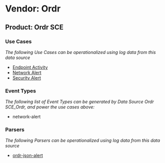 Vendor: Ordr
============
Product: Ordr SCE
-----------------

### Use Cases

_The following Use Cases can be operationalized using log data from this data source_

* [Endpoint Activity](../UseCases/usecase_endpoint_activity.md)
* [Network Alert](../UseCases/usecase_network_alert.md)
* [Security Alert](../UseCases/usecase_security_alert.md)


### Event Types

_The following list of Event Types can be generated by Data Source Ordr SCE_Ordr, and power the use cases above:_

- network-alert


### Parsers

_The following Parsers can be operationalized using log data from this data source_

* [ordr-json-alert](../Parsers/parserContent_ordr-json-alert.md)
